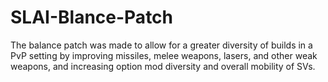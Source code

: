 # SLAI-Blance-Patch
The balance patch was made to allow for a greater diversity of builds in a PvP setting by improving missiles, melee weapons, lasers, and other weak weapons, and increasing option mod diversity and overall mobility of SVs.
